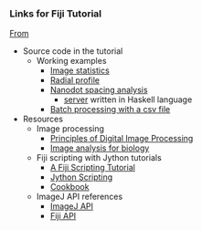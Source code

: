 ### Links for Fiji Tutorial

[From](https://gist.githubusercontent.com/hirokai/9576966/raw/2e8ac426ca68b95e360bc16693989d4610d2aadb/links-fiji-tutorial.md)

* Source code in the tutorial
  * Working examples
    * [Image statistics](https://gist.github.com/hirokai/9357239)
    * [Radial profile](https://gist.github.com/hirokai/9575307)
    * [Nanodot spacing analysis](https://gist.github.com/hirokai/9573785)
      * [server](https://gist.github.com/hirokai/9574844) written in Haskell language
    * [Batch processing with a csv file](https://gist.github.com/hirokai/9575273)
* Resources
  * Image processing
    * [Principles of Digital Image Processing](http://link.springer.com/book/10.1007%2F978-1-84800-191-6)
    * [Image analysis for biology](http://www.rpgroup.caltech.edu/courses/PBoC%20NCBS%202013/files_2013/Image%20Analysis%20with%20Matlab.pdf)
  * Fiji scripting with Jython tutorials
    * [A Fiji Scripting Tutorial](http://www.ini.uzh.ch/~acardona/fiji-tutorial/)
    * [Jython Scripting](http://fiji.sc/wiki/index.php/Jython_Scripting)
    * [Cookbook](http://cmci.embl.de/documents/120206pyip_cooking/python_imagej_cookbook)
  * ImageJ API references
    * [ImageJ API](http://imagej.nih.gov/ij/developer/api/)
    * [Fiji API](http://jenkins.imagej.net/job/Fiji-javadoc/javadoc/)